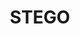 ---
title: STEGO
id: "3"
logo: "/v1530089074/logos/a308c8c076f43229bafa2c5aff6145ea-belzona.jpg"
link: http://www.belzona.com
catalogo: ''
meta_keywords: 
meta_description: 
weight: "13"
menu:
  principal:
    parent: Marcas
    weight: 7

---